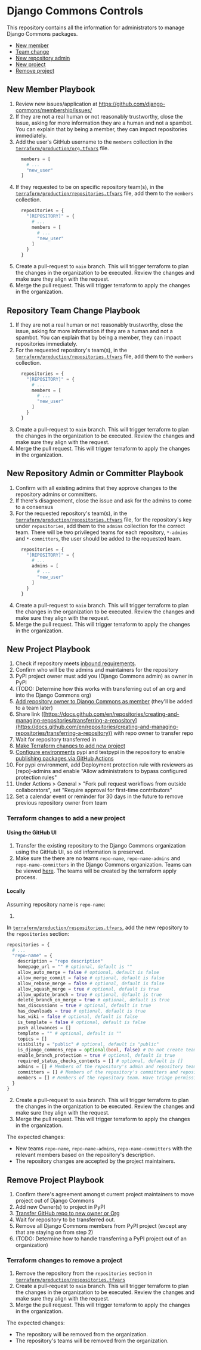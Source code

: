 # Django Commons Controls

This repository contains all the information for administrators to manage
Django Commons packages.

- [New member](#new-member-playbook)
- [Team change](#team-change-playbook)
- [New repository admin](#new-repository-admin-playbook)
- [New project](#new-project-playbook)
- [Remove project](#remove-project-playbook)

## New Member Playbook

1. Review new issues/application at https://github.com/django-commons/membership/issues/
2. If they are not a real human or not reasonably trustworthy, close the issue, asking for more information they are a
   human and not a spambot. You can explain that by being a member, they can impact repositories immediately.
3. Add the user's GitHub username to the `members` collection in
   the [`terraform/production/org.tfvars`](https://github.com/django-commons/controls/blob/main/terraform/production/org.tfvars)
   file.
   ```terraform
     members = [
       # ...
       "new_user"
     ] 
   ```
4. If they requested to be on specific repository team(s), in
   the [`terraform/production/repositories.tfvars`](https://github.com/django-commons/controls/blob/main/terraform/production/repositories.tfvars)
   file, add them to the `members` collection.
   ```terraform 
     repositories = {
       "[REPOSITORY]" = {
         # ...
         members = [
           # ...
           "new_user"
         ]
       }
     }
   ```
5. Create a pull-request to `main` branch. This will trigger terraform to plan the changes in the organization to be
   executed. Review the changes and make sure they align with the request.
6. Merge the pull request. This will trigger terraform to apply the changes in the organization.

## Repository Team Change Playbook

1. If they are not a real human or not reasonably trustworthy, close the issue, asking for more information if they are
   a human and not a spambot. You can explain that by being a member, they can impact repositories immediately.
2. For the requested repository's team(s), in
   the [`terraform/production/repositories.tfvars`](https://github.com/django-commons/controls/blob/main/terraform/production/repositories.tfvars)
   file, add them to the `members` collection.
   ```terraform
     repositories = {
       "[REPOSITORY]" = {
         # ...
         members = [
           # ...
           "new_user"
         ]
       }
     }
   ```
3. Create a pull-request to `main` branch. This will trigger terraform to plan the changes in the organization to be
   executed. Review the changes and make sure they align with the request.
4. Merge the pull request. This will trigger terraform to apply the changes in the organization.

## New Repository Admin or Committer Playbook

1. Confirm with all existing admins that they approve changes to the repository admins or committers.
2. If there's disagreement, close the issue and ask for the admins to come to a consensus
3. For the requested repository's team(s), in
   the [`terraform/production/repositories.tfvars`](https://github.com/django-commons/controls/blob/main/terraform/production/repositories.tfvars)
   file, for the repository's key under `repositories`, add them to the `admins` collection for the
   correct team. There will be two privileged teams for each repository, `*-admins` and `*-committers`, the user should
   be added to the requested team.
   ```terraform
     repositories = {
       "[REPOSITORY]" = {
         # ...
         admins = [
           # ...
           "new_user"
         ]
       }
     }
   ```
4. Create a pull-request to `main` branch. This will trigger terraform to plan the changes in the organization to be
   executed. Review the changes and make sure they align with the request.
5. Merge the pull request. This will trigger terraform to apply the changes in the organization.

## New Project Playbook

1. Check if repository
   meets [inbound requirements](https://github.com/django-commons/membership/blob/main/incoming_repo_requirements.md).
2. Confirm who will be the admins and maintainers for the repository
3. PyPI project owner must add you (Django Commons admin) as owner in PyPI
4. (TODO: Determine how this works with transferring out of an org and into the Django Commons org)
5. [Add repository owner to Django Commons as member](#new-member-playbook) (they'll be added
   to a team later)
6. Share
   link ([https://docs.github.com/en/repositories/creating-and-managing-repositories/transferring-a-repository](https://docs.github.com/en/repositories/creating-and-managing-repositories/transferring-a-repository))
   with repo owner to transfer repo
7. Wait for repository transferred in
8. [Make Terraform changes to add new project](#terraform-changes-to-add-a-new-project)
9. [Configure environments](https://docs.github.com/en/actions/administering-github-actions/managing-environments-for-deployment#creating-an-environment)
   pypi and testpypi in the repository to
   enable [publishing packages via GitHub Actions](https://packaging.python.org/en/latest/guides/publishing-package-distribution-releases-using-github-actions-ci-cd-workflows/#)
10. For pypi environment, add Deployment protection rule with reviewers as [repo]-admins and enable "Allow
    administrators to bypass configured protection rules"
11. Under Actions > General > "Fork pull request workflows from outside collaborators", set "Require approval for
    first-time contributors"
12. Set a calendar event or reminder for 30 days in the future to remove previous repository owner from team

### Terraform changes to add a new project

#### Using the GitHub UI

1. Transfer the existing repository to the Django Commons organization using the GitHub UI, so old information is
   preserved.
2. Make sure the there are no teams `repo-name`, `repo-name-admins` and `repo-name-committers` in the Django Commons
   organization. Teams can be viewed [here](https://github.com/orgs/django-commons/teams). The teams will be created by
   the terraform apply process.

#### Locally

Assuming repository name is `repo-name`:

1.
In [`terraform/production/respositories.tfvars`](https://github.com/django-commons/controls/blob/main/terraform/production/respositories.tfvars),
add the new repository to the `repositories` section:

```terraform
repositories = {
  # ...
  "repo-name" = {
    description = "repo description"
    homepage_url = "" # optional, default is ""
    allow_auto_merge = false # optional, default is false
    allow_merge_commit = false # optional, default is false
    allow_rebase_merge = false # optional, default is false
    allow_squash_merge = true # optional, default is true
    allow_update_branch = true # optional, default is true
    delete_branch_on_merge = true # optional, default is true
    has_discussions = true # optional, default is true
    has_downloads = true # optional, default is true
    has_wiki = false # optional, default is false
    is_template = false # optional, default is false
    push_allowances = []
    template = "" # optional, default is ""
    topics = []
    visibility = "public" # optional, default is "public"
    is_django_commons_repo = optional(bool, false) # Do not create teams for repository
    enable_branch_protection = true # optional, default is true
    required_status_checks_contexts = [] # optional, default is []
    admins = [] # Members of the repository's admin and repository teams. Have admin permissions
    committers = [] # Members of the repository's committers and repository teams. Have write permissions
    members = [] # Members of the repository team. Have triage permissions
  }
}
```

2. Create a pull-request to `main` branch. This will trigger terraform to plan the changes in the organization to be
   executed.
   Review the changes and make sure they align with the request.
3. Merge the pull request. This will trigger terraform to apply the changes in the organization.

The expected changes:

- New teams `repo-name`, `repo-name-admins`, `repo-name-committers` with the relevant members based on the
  repository's description.
- The repository changes are accepted by the project maintainers.

## Remove Project Playbook

1. Confirm there's agreement amongst current project maintainers to move project out of Django Commons
2. Add new Owner(s) to project in PyPI
3. [Transfer GitHub repo to new owner or Org](https://github.com/orgs/django-commons/people)
4. Wait for repository to be transferred out.
5. Remove all Django Commons members from PyPI project (except any that are staying on from step 2)
6. (TODO: Determine how to handle transferring a PyPI project out of an organization)

### Terraform changes to remove a project

1. Remove the repository from the `repositories` section
   in [`terraform/production/respositories.tfvars`](https://github.com/django-commons/controls/blob/main/terraform/production/respositories.tfvars)
2. Create a pull-request to `main` branch. This will trigger terraform to plan the changes in the organization to be
   executed.
   Review the changes and make sure they align with the request.
3. Merge the pull request. This will trigger terraform to apply the changes in the organization.

The expected changes:

- The repository will be removed from the organization.
- The repository's teams will be removed from the organization.